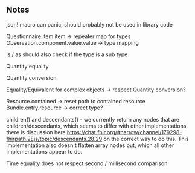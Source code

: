## Notes

json! macro can panic, should probably not be used in library code

Questionnaire.item.item -> repeater map for types
Observation.component.value.value -> type mapping

is / as should also check if the type is a sub type

Quantity equality

Quantity conversion

Equality/Equivalent for complex objects -> respect Quantity conversion?

Resource.contained -> reset path to contained resource
Bundle.entry.resource -> correct type?

children() and descendants() - we currently return any nodes that are children/descendants, which seems to differ
with other implementations, there is discussion here https://chat.fhir.org/#narrow/channel/179298-fhirpath.2Ejs/topic/descendants.28.29
on the correct way to do this. This implementation also doesn't flatten array nodes out, which all other implementations appear to do.

Time equality does not respect second / millisecond comparison